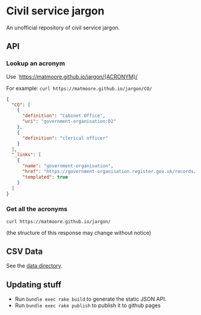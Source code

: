 # Civil service jargon

An unofficial repository of civil service jargon.

## API

### Lookup an acronym

Use `https://matmoore.github.io/jargon/{ACRONYM}/

For example: `curl https://matmoore.github.io/jargon/CO/`

```json
{
  "CO": [
    {
      "definition": "Cabinet Office",
      "uri": "government-organisation:D2"
    },
    {
      "definition": "clerical officer"
    }
  ],
  "_links": [
    {
      "name": "government-organisation",
      "href": "https://government-organisation.register.gov.uk/records/{rel}",
      "templated": true
    }
  ]
}
```

### Get all the acronyms

`curl https://matmoore.github.io/jargon/`

(the structure of this response may change without notice)

## CSV Data
See the [data directory](./data).

## Updating stuff

- Run `bundle exec rake build` to generate the static JSON API.
- Run `bundle exec rake publish` to publish it to github pages